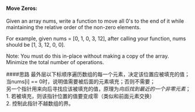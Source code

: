 #### Move Zeros:
Given an array nums, write a function to move all 0's to the end of it while maintaining the relative order of the non-zero elements.

For example, given nums = [0, 1, 0, 3, 12], after calling your function, nums should be [1, 3, 12, 0, 0].

Note:
You must do this in-place without making a copy of the array.
Minimize the total number of operations.

####思路
最外层以下标顺序遍历数组的每一个元素，决定该位置应被填充的值；  
当nums[i] == 0时，说明值需要被后面的元素填充；否则不需要；  
另一个指针用来向后寻找应该被填充的值，原理为*向后找到最近的一个非零元素*；  
    1. 若被填充，则该指针位置的值要变成零（类似和前面元素交换）  
    2. 控制此指针不越数组的界。